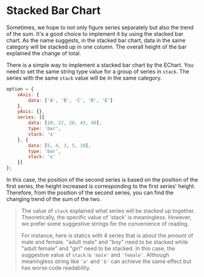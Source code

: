 # Stacked Bar Chart

Sometimes, we hope to not only figure series separately but also the trend of the sum. It's a good choice to implement it by using the stacked bar chart. As the name suggests, in the stacked bar chart, data in the same category will be stacked up in one column. The overall height of the bar explained the change of total.

There is a simple way to implement a stacked bar chart by the EChart. You need to set the same string type value for a group of series in `stack`. The series with the same `stack` value will be in the same category.

<!-- embed -->
```js
option = {
    xAxis: {
        data: ['A', 'B', 'C', 'D', 'E']
    },
    yAxis: {},
    series: [{
        data: [10, 22, 28, 43, 49],
        type: 'bar',
        stack: 'x'
    }, {
        data: [5, 4, 3, 5, 10],
        type: 'bar',
        stack: 'x'
    }]
};
```

In this case, the position of the second series is based on the position of the first series, the height increased is corresponding to the first series' height. Therefore, from the position of the second series, you can find the changing trend of the sum of the two. 

>The value of `stack` explained what series will be stacked up together. Theoretically, the specific value of 'stack' is meaningless. However, we prefer some suggestive strings for the convenience of reading.
>
>For instance, here is statics with 4 series that is about the amount of male and female. "adult male" and "boy" need to be stacked while "adult female" and "girl" need to be stacked. In this case, the suggestive value of `stack` is `'male'` and `'female'`. Although meaningless string like `'a'` and `'b'` can achieve the same effect but has worse code readability.
